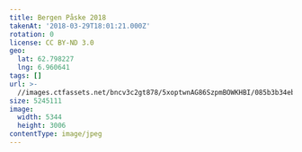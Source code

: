 ```yaml
---
title: Bergen Påske 2018
takenAt: '2018-03-29T18:01:21.000Z'
rotation: 0
license: CC BY-ND 3.0
geo:
  lat: 62.798227
  lng: 6.960641
tags: []
url: >-
  //images.ctfassets.net/bncv3c2gt878/5xoptwnAG86SzpmBOWKHBI/085b3b34ebf007de833e5668eaa1185a/bergen-pske-2018_41178939591_o
size: 5245111
image:
  width: 5344
  height: 3006
contentType: image/jpeg
---
```


